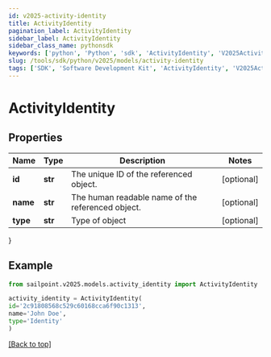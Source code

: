 ```yaml
---
id: v2025-activity-identity
title: ActivityIdentity
pagination_label: ActivityIdentity
sidebar_label: ActivityIdentity
sidebar_class_name: pythonsdk
keywords: ['python', 'Python', 'sdk', 'ActivityIdentity', 'V2025ActivityIdentity'] 
slug: /tools/sdk/python/v2025/models/activity-identity
tags: ['SDK', 'Software Development Kit', 'ActivityIdentity', 'V2025ActivityIdentity']
---
```


# ActivityIdentity


## Properties

Name | Type | Description | Notes
------------ | ------------- | ------------- | -------------
**id** | **str** | The unique ID of the referenced object. | [optional] 
**name** | **str** | The human readable name of the referenced object. | [optional] 
**type** | **str** | Type of object | [optional] 
}

## Example

```python
from sailpoint.v2025.models.activity_identity import ActivityIdentity

activity_identity = ActivityIdentity(
id='2c91808568c529c60168cca6f90c1313',
name='John Doe',
type='Identity'
)

```
[[Back to top]](#) 

